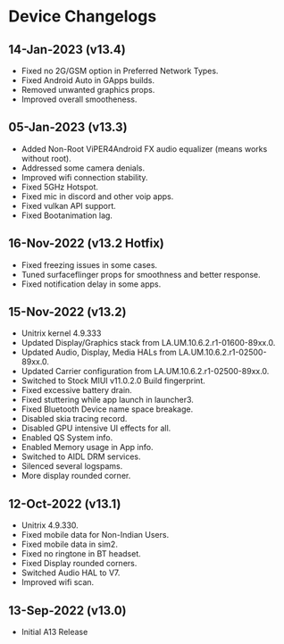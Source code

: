 # Device Changelogs

## 14-Jan-2023 (v13.4)
- Fixed no 2G/GSM option in Preferred Network Types.
- Fixed Android Auto in GApps builds.
- Removed unwanted graphics props.
- Improved overall smootheness.

## 05-Jan-2023 (v13.3)
- Added Non-Root ViPER4Android FX audio equalizer (means works without root).
- Addressed some camera denials.
- Improved wifi connection stability.
- Fixed 5GHz Hotspot.
- Fixed mic in discord and other voip apps.
- Fixed vulkan API support.
- Fixed Bootanimation lag.

## 16-Nov-2022 (v13.2 Hotfix)
- Fixed freezing issues in some cases.
- Tuned surfaceflinger props for smoothness and better response.
- Fixed notification delay in some apps.

## 15-Nov-2022 (v13.2)
- Unitrix kernel 4.9.333
- Updated Display/Graphics stack from LA.UM.10.6.2.r1-01600-89xx.0.
- Updated Audio, Display, Media HALs from LA.UM.10.6.2.r1-02500-89xx.0.
- Updated Carrier configuration from LA.UM.10.6.2.r1-02500-89xx.0.
- Switched to Stock MIUI v11.0.2.0 Build fingerprint.
- Fixed excessive battery drain.
- Fixed stuttering while app launch in launcher3.
- Fixed Bluetooth Device name space breakage.
- Disabled skia tracing record.
- Disabled GPU intensive UI effects for all.
- Enabled QS System info.
- Enabled Memory usage in App info.
- Switched to AIDL DRM services.
- Silenced several logspams.
- More display rounded corner.

## 12-Oct-2022 (v13.1)
- Unitrix 4.9.330.
- Fixed mobile data for Non-Indian Users.
- Fixed mobile data in sim2.
- Fixed no ringtone in BT headset.
- Fixed Display rounded corners.
- Switched Audio HAL to V7.
- Improved wifi scan.

## 13-Sep-2022 (v13.0)
- Initial A13 Release
